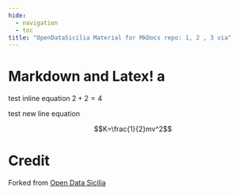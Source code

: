 ```yaml
---
hide:
  - navigation
  - toc
title: "OpenDataSicilia Material for MkDocs repo: 1, 2 , 3 via"
---
```


# Markdown and Latex! a

test inline equation $2+2=4$

test new line equation

$$K=\frac{1}{2}mv^2$$

# Credit
Forked from [Open Data Sicilia](https://github.com/opendatasicilia/ods-mkdocs-material) 
